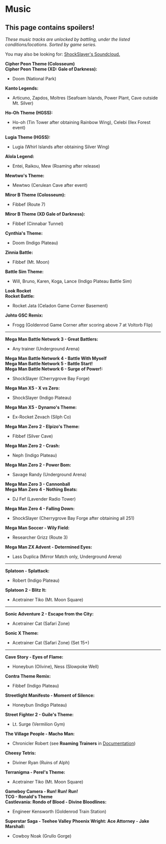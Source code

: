 # Music

## This page contains spoilers!

*These music tracks are unlocked by battling, under the listed conditions/locations. Sorted by game series.*

You may also be looking for: [ShockSlayer's Soundcloud.](https://soundcloud.com/user-927422935-571023782)

**Cipher Peon Theme (Colosseum)**  
**Cipher Peon Theme (XD: Gale of Darkness):**
- Doom (National Park)

**Kanto Legends:**
- Articuno, Zapdos, Moltres (Seafoam Islands, Power Plant, Cave outside Mt. Silver)

**Ho-Oh Theme (HGSS):**
- Ho-oh (Tin Tower after obtaining Rainbow Wing), Celebi (Ilex Forest event)

**Lugia Theme (HGSS):**
- Lugia (Whirl Islands after obtaining Silver Wing)

**Alola Legend:**
- Entei, Raikou, Mew (Roaming after release)

**Mewtwo's Theme:**
- Mewtwo (Cerulean Cave after event)

**Miror B Theme (Colosseum):**
- Fibbef (Route 7)

**Miror B Theme (XD Gale of Darkness):**
- Fibbef (Cinnabar Tunnel)

**Cynthia's Theme:**
- Doom (Indigo Plateau)

**Zinnia Battle:**
- Fibbef (Mt. Moon)

**Battle Sim Theme:**
- Will, Bruno, Karen, Koga, Lance (Indigo Plateau Battle Sim)

**Look Rocket**  
**Rocket Battle:**
- Rocket Jata (Celadon Game Corner Basement)

**Johto GSC Remix:**
- Frogg (Goldenrod Game Corner after scoring above 7 at Voltorb Flip)

----

**Mega Man Battle Network 3 - Great Battlers:**
- Any trainer (Underground Arena)

**Mega Man Battle Network 4 - Battle With Myself**  
**Mega Man Battle Network 5 - Battle Start!**  
**Mega Man Battle Network 6 - Surge of Power!:**
- ShockSlayer (Cherrygrove Bay Forge)

**Mega Man X5 - X vs Zero:**
- ShockSlayer (Indigo Plateau)

**Mega Man X5 - Dynamo's Theme:**
- Ex-Rocket Zevach (Silph Co)

**Mega Man Zero 2 - Elpizo's Theme:**
- Fibbef (Silver Cave)

**Mega Man Zero 2 - Crash:**
- Neph (Indigo Plateau)

**Mega Man Zero 2 - Power Bom:**
- Savage Randy (Underground Arena)

**Mega Man Zero 3 - Cannonball**  
**Mega Man Zero 4 - Nothing Beats:**
- DJ Fef (Lavender Radio Tower)

**Mega Man Zero 4 - Falling Down:**
- ShockSlayer (Cherrygrove Bay Forge after obtaining all 251)

**Mega Man Soccer - Wily Field:**
- Researcher Grizz (Route 3)

**Mega Man ZX Advent - Determined Eyes:**
- Lass Duplica (Mirror Match only, Underground Arena)

----

**Splatoon - Splattack:**
- Robert (Indigo Plateau)

**Splatoon 2 - Blitz It:**
- Acetrainer Tiko (Mt. Moon Square)

----

**Sonic Adventure 2 - Escape from the City:**
- Acetrainer Cat (Safari Zone)

**Sonic X Theme:**
- Acetrainer Cat (Safari Zone) (Set 15+)

----

**Cave Story - Eyes of Flame:**
- Honeybun (Olivine), Ness (Slowpoke Well)

**Contra Theme Remix:**
- Fibbef (Indigo Plateau)

**Streetlight Manifesto - Moment of Silence:**
- Honeybun (Indigo Plateau)

**Street Fighter 2 - Guile's Theme:**
- Lt. Surge (Vermilion Gym)

**The Village People - Macho Man:**
- Chronicler Robert (see **Roaming Trainers** in [Documentation](Documentation.md#Roaming_Trainers))

**Cheesy Tetris:**
- Diviner Ryan (Ruins of Alph)

**Terranigma - Perel's Theme:**
- Acetrainer Tiko (Mt. Moon Square)

**Gameboy Camera - Run! Run! Run!**  
**TCG - Ronald's Theme**  
**Castlevania: Rondo of Blood - Divine Bloodlines:**
- Engineer Kensworth (Goldenrod Train Station)

**Superstar Saga - Teehee Valley**
**Phoenix Wright: Ace Attorney - Jake Marshall:**
- Cowboy Noak (Grullo Gorge)
